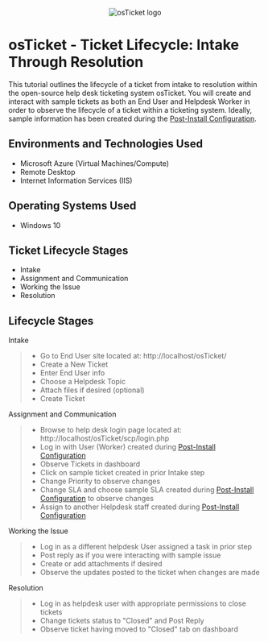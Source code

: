 <p align="center">
<img src="https://i.imgur.com/Clzj7Xs.png" alt="osTicket logo"/>
</p>

<h1>osTicket - Ticket Lifecycle: Intake Through Resolution</h1>

<p>

This tutorial outlines the lifecycle of a ticket from intake to resolution within the open-source help desk ticketing system osTicket. 
You will create and interact with sample tickets as both an End User and Helpdesk Worker in order to observe the lifecycle of a ticket within a ticketing system. 
Ideally, sample information has been created during the [Post-Install Configuration](https://github.com/oklysit/post-install-config/).

</p>

<h2>Environments and Technologies Used</h2>

- Microsoft Azure (Virtual Machines/Compute)
- Remote Desktop
- Internet Information Services (IIS)

<h2>Operating Systems Used </h2>

- Windows 10</b> 

<h2>Ticket Lifecycle Stages</h2>

- Intake
- Assignment and Communication
- Working the Issue
- Resolution

<h2>Lifecycle Stages</h2>

<p>

Intake 
> - Go to End User site located at: http://localhost/osTicket/
> - Create a New Ticket
> - Enter End User info 
> - Choose a Helpdesk Topic
> - Attach files if desired (optional)
> - Create Ticket

Assignment and Communication
> - Browse to help desk login page located at: http://localhost/osTicket/scp/login.php
> - Log in with User (Worker) created during [Post-Install Configuration](https://github.com/oklysit/post-install-config/)
> - Observe Tickets in dashboard
> - Click on sample ticket created in prior Intake step
> - Change Priority to observe changes
> - Change SLA and choose sample SLA created during [Post-Install Configuration](https://github.com/oklysit/post-install-config/) to observe changes
> - Assign to another Helpdesk staff created during [Post-Install Configuration](https://github.com/oklysit/post-install-config/)

Working the Issue
> - Log in as a different helpdesk User assigned a task in prior step
> - Post reply as if you were interacting with sample issue
> - Create or add attachments if desired
> - Observe the updates posted to the ticket when changes are made

Resolution
> - Log in as helpdesk user with appropriate permissions to close tickets
> - Change tickets status to "Closed" and Post Reply
> - Observe ticket having moved to "Closed" tab on dashboard

</p>
